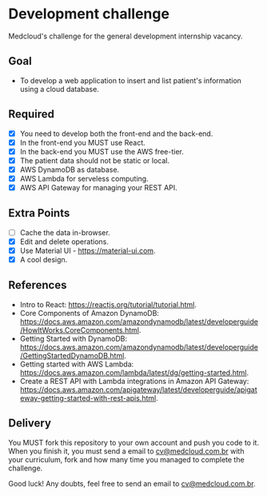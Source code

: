 # Development challenge

Medcloud's challenge for the general development internship vacancy.

## Goal

- To develop a web application to insert and list patient's information using a cloud database.

## Required

- [X] You need to develop both the front-end and the back-end.
- [X] In the front-end you MUST use React.
- [X] In the back-end you MUST use the AWS free-tier.
- [X] The patient data should not be static or local.
- [X] AWS DynamoDB as database.
- [X] AWS Lambda for serveless computing.
- [X] AWS API Gateway for managing your REST API.

## Extra Points

- [ ] Cache the data in-browser.
- [X] Edit and delete operations.
- [X] Use Material UI - https://material-ui.com.
- [X] A cool design.

## References

- Intro to React: https://reactjs.org/tutorial/tutorial.html.
- Core Components of Amazon DynamoDB: https://docs.aws.amazon.com/amazondynamodb/latest/developerguide/HowItWorks.CoreComponents.html.
- Getting Started with DynamoDB: https://docs.aws.amazon.com/amazondynamodb/latest/developerguide/GettingStartedDynamoDB.html.
- Getting started with AWS Lambda: https://docs.aws.amazon.com/lambda/latest/dg/getting-started.html.
- Create a REST API with Lambda integrations in Amazon API Gateway: https://docs.aws.amazon.com/apigateway/latest/developerguide/apigateway-getting-started-with-rest-apis.html.

## Delivery

You MUST fork this repository to your own account and push you code to it. When you finish it, you must send a email to cv@medcloud.com.br with your curriculum, fork and how many time you managed to complete the challenge.

Good luck! Any doubts, feel free to send an email to cv@medcloud.com.br.
